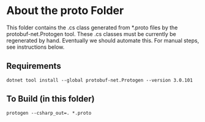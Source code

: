# About the proto Folder
This folder contains the .cs class generated from *.proto files by the protobuf-net.Protogen tool. These .cs classes must be currently be regenerated by hand. Eventually we should automate this. For manual steps, see instructions below.

## Requirements
`dotnet tool install --global protobuf-net.Protogen --version 3.0.101`

## To Build (in this folder)
`protogen --csharp_out=. *.proto`
